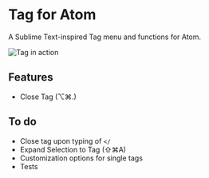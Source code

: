 # Tag for Atom

A Sublime Text-inspired Tag menu and functions for Atom.

![Tag in action](http://i.imgur.com/e0X0ANG.gif)

Features
---
- Close Tag (⌥⌘.)

To do
---
- Close tag upon typing of `</`
- Expand Selection to Tag (⇧⌘A)
- Customization options for single tags
- Tests
